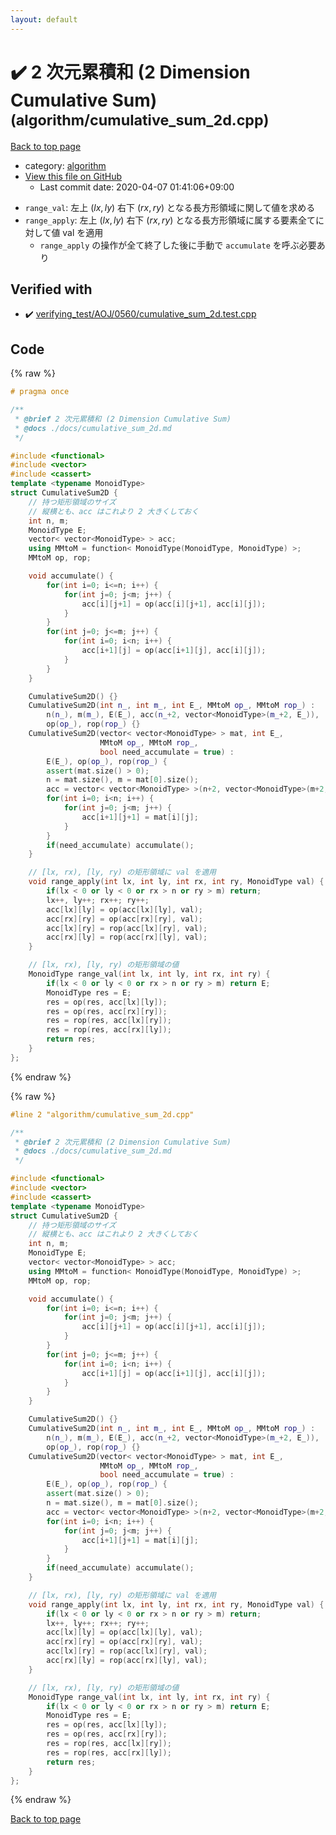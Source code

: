 ```yaml
---
layout: default
---
```


<!-- mathjax config similar to math.stackexchange -->
<script type="text/javascript" async
  src="https://cdnjs.cloudflare.com/ajax/libs/mathjax/2.7.5/MathJax.js?config=TeX-MML-AM_CHTML">
</script>
<script type="text/x-mathjax-config">
  MathJax.Hub.Config({
    TeX: { equationNumbers: { autoNumber: "AMS" }},
    tex2jax: {
      inlineMath: [ ['$','$'] ],
      processEscapes: true
    },
    "HTML-CSS": { matchFontHeight: false },
    displayAlign: "left",
    displayIndent: "2em"
  });
</script>

<script type="text/javascript" src="https://cdnjs.cloudflare.com/ajax/libs/jquery/3.4.1/jquery.min.js"></script>
<script src="https://cdn.jsdelivr.net/npm/jquery-balloon-js@1.1.2/jquery.balloon.min.js" integrity="sha256-ZEYs9VrgAeNuPvs15E39OsyOJaIkXEEt10fzxJ20+2I=" crossorigin="anonymous"></script>
<script type="text/javascript" src="../../assets/js/copy-button.js"></script>
<link rel="stylesheet" href="../../assets/css/copy-button.css" />


# :heavy_check_mark: 2 次元累積和 (2 Dimension Cumulative Sum) <small>(algorithm/cumulative_sum_2d.cpp)</small>

<a href="../../index.html">Back to top page</a>

* category: <a href="../../index.html#ed469618898d75b149e5c7c4b6a1c415">algorithm</a>
* <a href="{{ site.github.repository_url }}/blob/master/algorithm/cumulative_sum_2d.cpp">View this file on GitHub</a>
    - Last commit date: 2020-04-07 01:41:06+09:00




- `range_val`: 左上 $\left( lx, ly \right)$ 右下 $\left( rx, ry \right)$ となる長方形領域に関して値を求める
- `range_apply`: 左上 $\left( lx, ly \right)$ 右下 $\left( rx, ry \right)$ となる長方形領域に属する要素全てに対して値 val を適用
  - `range_apply` の操作が全て終了した後に手動で `accumulate` を呼ぶ必要あり


## Verified with

* :heavy_check_mark: <a href="../../verify/verifying_test/AOJ/0560/cumulative_sum_2d.test.cpp.html">verifying_test/AOJ/0560/cumulative_sum_2d.test.cpp</a>


## Code

<a id="unbundled"></a>
{% raw %}
```cpp
# pragma once

/**
 * @brief 2 次元累積和 (2 Dimension Cumulative Sum)
 * @docs ./docs/cumulative_sum_2d.md
 */

#include <functional>
#include <vector>
#include <cassert>
template <typename MonoidType>
struct CumulativeSum2D {
    // 持つ矩形領域のサイズ
    // 縦横とも、acc はこれより 2 大きくしておく
    int n, m;
    MonoidType E;
    vector< vector<MonoidType> > acc;
    using MMtoM = function< MonoidType(MonoidType, MonoidType) >;
    MMtoM op, rop;

    void accumulate() {
        for(int i=0; i<=n; i++) {
            for(int j=0; j<m; j++) {
                acc[i][j+1] = op(acc[i][j+1], acc[i][j]);
            }
        }
        for(int j=0; j<=m; j++) {
            for(int i=0; i<n; i++) {
                acc[i+1][j] = op(acc[i+1][j], acc[i][j]);
            }
        }
    }

    CumulativeSum2D() {}
    CumulativeSum2D(int n_, int m_, int E_, MMtoM op_, MMtoM rop_) :
        n(n_), m(m_), E(E_), acc(n_+2, vector<MonoidType>(m_+2, E_)),
        op(op_), rop(rop_) {}
    CumulativeSum2D(vector< vector<MonoidType> > mat, int E_,
                    MMtoM op_, MMtoM rop_,
                    bool need_accumulate = true) :
        E(E_), op(op_), rop(rop_) {
        assert(mat.size() > 0);
        n = mat.size(), m = mat[0].size();
        acc = vector< vector<MonoidType> >(n+2, vector<MonoidType>(m+2, E_));
        for(int i=0; i<n; i++) {
            for(int j=0; j<m; j++) {
                acc[i+1][j+1] = mat[i][j];
            }
        }
        if(need_accumulate) accumulate();
    }

    // [lx, rx), [ly, ry) の矩形領域に val を適用
    void range_apply(int lx, int ly, int rx, int ry, MonoidType val) {
        if(lx < 0 or ly < 0 or rx > n or ry > m) return;
        lx++, ly++; rx++; ry++;
        acc[lx][ly] = op(acc[lx][ly], val);
        acc[rx][ry] = op(acc[rx][ry], val);
        acc[lx][ry] = rop(acc[lx][ry], val);
        acc[rx][ly] = rop(acc[rx][ly], val);
    }

    // [lx, rx), [ly, ry) の矩形領域の値
    MonoidType range_val(int lx, int ly, int rx, int ry) {
        if(lx < 0 or ly < 0 or rx > n or ry > m) return E;
        MonoidType res = E;
        res = op(res, acc[lx][ly]);
        res = op(res, acc[rx][ry]);
        res = rop(res, acc[lx][ry]);
        res = rop(res, acc[rx][ly]);
        return res;
    }
};

```
{% endraw %}

<a id="bundled"></a>
{% raw %}
```cpp
#line 2 "algorithm/cumulative_sum_2d.cpp"

/**
 * @brief 2 次元累積和 (2 Dimension Cumulative Sum)
 * @docs ./docs/cumulative_sum_2d.md
 */

#include <functional>
#include <vector>
#include <cassert>
template <typename MonoidType>
struct CumulativeSum2D {
    // 持つ矩形領域のサイズ
    // 縦横とも、acc はこれより 2 大きくしておく
    int n, m;
    MonoidType E;
    vector< vector<MonoidType> > acc;
    using MMtoM = function< MonoidType(MonoidType, MonoidType) >;
    MMtoM op, rop;

    void accumulate() {
        for(int i=0; i<=n; i++) {
            for(int j=0; j<m; j++) {
                acc[i][j+1] = op(acc[i][j+1], acc[i][j]);
            }
        }
        for(int j=0; j<=m; j++) {
            for(int i=0; i<n; i++) {
                acc[i+1][j] = op(acc[i+1][j], acc[i][j]);
            }
        }
    }

    CumulativeSum2D() {}
    CumulativeSum2D(int n_, int m_, int E_, MMtoM op_, MMtoM rop_) :
        n(n_), m(m_), E(E_), acc(n_+2, vector<MonoidType>(m_+2, E_)),
        op(op_), rop(rop_) {}
    CumulativeSum2D(vector< vector<MonoidType> > mat, int E_,
                    MMtoM op_, MMtoM rop_,
                    bool need_accumulate = true) :
        E(E_), op(op_), rop(rop_) {
        assert(mat.size() > 0);
        n = mat.size(), m = mat[0].size();
        acc = vector< vector<MonoidType> >(n+2, vector<MonoidType>(m+2, E_));
        for(int i=0; i<n; i++) {
            for(int j=0; j<m; j++) {
                acc[i+1][j+1] = mat[i][j];
            }
        }
        if(need_accumulate) accumulate();
    }

    // [lx, rx), [ly, ry) の矩形領域に val を適用
    void range_apply(int lx, int ly, int rx, int ry, MonoidType val) {
        if(lx < 0 or ly < 0 or rx > n or ry > m) return;
        lx++, ly++; rx++; ry++;
        acc[lx][ly] = op(acc[lx][ly], val);
        acc[rx][ry] = op(acc[rx][ry], val);
        acc[lx][ry] = rop(acc[lx][ry], val);
        acc[rx][ly] = rop(acc[rx][ly], val);
    }

    // [lx, rx), [ly, ry) の矩形領域の値
    MonoidType range_val(int lx, int ly, int rx, int ry) {
        if(lx < 0 or ly < 0 or rx > n or ry > m) return E;
        MonoidType res = E;
        res = op(res, acc[lx][ly]);
        res = op(res, acc[rx][ry]);
        res = rop(res, acc[lx][ry]);
        res = rop(res, acc[rx][ly]);
        return res;
    }
};

```
{% endraw %}

<a href="../../index.html">Back to top page</a>

